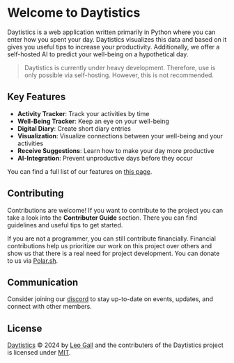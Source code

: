 # Welcome to Daytistics

Daytistics is a web application written primarily in Python where you can enter how you spent your day. Daytistics visualizes this data and based on it gives you useful tips to increase your productivity. Additionally, we offer a self-hosted AI to predict your well-being on a hypothetical day.

> Daytistics is currently under heavy development. Therefore, use is only possible via self-hosting. However, this is not recommended.

## Key Features

- **Activity Tracker**: Track your activities by time
- **Well-Being Tracker**: Keep an eye on your well-being
- **Digital Diary**: Create short diary entries
- **Visualization**: Visualize connections between your well-being and your activities
- **Receive Suggestions**: Learn how to make your day more productive
- **AI-Integration**: Prevent unproductive days before they occur

You can find a full list of our features on [this page](./general/features.md).

## Contributing

Contributions are welcome! If you want to contribute to the project you can take a look into the **Contributer Guide** section. There you can find guidelines and useful tips to get started.

If you are not a programmer, you can still contribute financially. Financial contributions help us prioritize our work on this project over others and show us that there is a real need for project development. You can donate to us via [Polar.sh](https://polar.sh/daytistics/).

## Communication

Consider joining our [discord](https://discord.gg/GTV7XnPb) to stay up-to-date on events, updates, and connect with other members.

## License

[Daytistics](https://daytistics.com/) &copy; 2024 by [Leo Gall](https://hopeware.de/) and the contributers of the Daytistics project is licensed under [MIT](https://en.wikipedia.org/wiki/MIT_License).